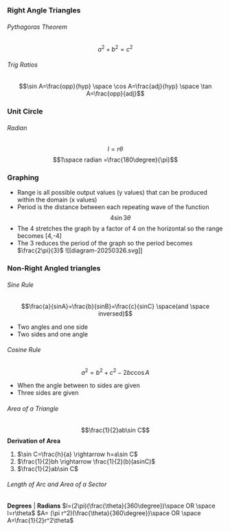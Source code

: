 ### Right Angle Triangles
###### Pythagoras Theorem
$$a^2+b^2=c^2$$
###### Trig Ratios
$$\sin A=\frac{opp}{hyp} \space \cos A=\frac{adj}{hyp} \space \tan A=\frac{opp}{adj}$$

### Unit Circle
###### Radian
$$l=r\theta$$
$$1\space radian =\frac{180\degree}{\pi}$$
### Graphing
- Range is all possible output values (y values) that can be produced within the domain (x values)
- Period is the distance between each repeating wave of the function
$$4\sin3\theta$$
- The 4 stretches the graph by a factor of 4 on the horizontal so the range becomes [4,-4]
- The 3 reduces the period of the graph so the period becomes $\frac{2\pi}{3}$ 
![[diagram-20250326.svg]]

### Non-Right Angled triangles
###### Sine Rule
$$\frac{a}{sinA}=\frac{b}{sinB}=\frac{c}{sinC} \space(and \space inversed)$$
- Two angles and one side
- Two sides and one angle
###### Cosine Rule
$$a^2=b^2+c^2-2bc\cos A$$
- When the angle between to sides are given
- Three sides are given
###### Area of a Triangle
$$\frac{1}{2}ab\sin C$$
**Derivation of Area**
1. $\sin C=\frac{h}{a} \rightarrow h=a\sin C$
2. $\frac{1}{2}bh \rightarrow \frac{1}{2}(b)(asinC)$
3. $\frac{1}{2}ab\sin C$
###### Length of Arc and Area of a Sector

**Degrees**           | **Radians**
$l=(2\pi)(\frac{\theta}{360\degree})\space OR \space l=r\theta$
$A= (\pi r^2)(\frac{\theta}{360\degree})\space OR \space A=\frac{1}{2}r^2\theta$

